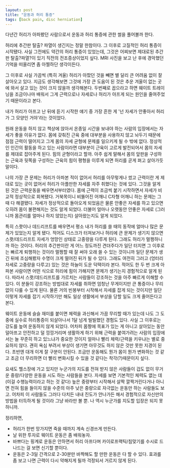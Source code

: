 ```yaml
---
layout: post
title: "운동과 허리 통증"
tags: [back pain, disc herniation]
---
```


다년간 허리가 아파봤던 사람으로서 운동과 허리 통증에 관한 썰을 풀어볼까 한다. 

허리에 추간판 탈출? 파열이 생긴지는 정말 한참이다. 그 이후로 고질적인 허리 통증이 시작됐다. 사실 그전에도 약간의 허리 통증이 있었는데, 그것은 어찌보면 제대로된 추간판 탈출?파열?이 있기 직전의 전조증상이었지 싶다. MRI 사진을 보고 난 후에 경악했던 기억을 떠올리면 좀 아찔하단 생각이든다. 

그 이후로 사실 가끔씩 (특히 겨울) 허리가 아팠던 것을 빼면 별 달리 큰 어려움 없이 잘 살아오고 있다. 지금도 생각해보면 그것에 가장 큰 도움이 된 것은 추운 겨울이 없는 곳에 와서 살고 있는 것이 크지 않을까 생각해본다. 두번째로 꼽으라고 하면 웨이트 트레이닝을 조금이나마 배워서 그게 근력으로나 자세로나 허리가 아프게 되는 원인을 줄여주었기 때문이라고 본다.

내가 허리가 아프고 난 뒤에 듣기 시작한 얘기 중 가장 흔한 게 '넌 자세가 안좋아서 허리가 그 모양인 거야'라는 것이었다. 

원래 운동을 하지 않고 책상에 앉아서 온종일 시간을 보내야 하는 사람의 입장에서는 자세가 좋을 이유가 없다. 몸에 갖춰진 근육 중에 대부분을 사용하지 않고 놔두기 때문에 점점 근력이 떨어지고 그게 몸의 자세 균형에 문제를 일으키게 될 수 밖에 없다. 정상적인 인간의 활동을 하고 있는 사람이라면 대부분이 근육이 고르게 발전되어서 몸의 자세를 제대로 잡아주게 된다. 힘의 균형이라고 할까. 아주 쉽게 말해서 몸의 앞판을 구성하는 근육과 뒷쪽을 구성하는 근육의 힘이 평형을 이루게 되면 허리를 곧게 펴고 살아가듯 말이다. 

나의 가장 큰 문제는 허리가 아파본 적이 없어서 허리를 아무렇게나 썼고 근력이란 게 제대로 있는 곳이 없어서 허리가 아플만한 자세를 자주 취했다는 것에 있다. 그것을 알게 된 것은 근력운동을 배우면서부터였다. 몸에 근력이 조금씩 붙기 시작하면서 자세가 비교적 정상적으로 회복됐다. 거북목이니 비뚤어진 어깨니 C자형 어깨니 하는 문제는 그 때 다 해결됐다. 자세가 정상적으로 돌아오게 되었음은 물론 안좋은 자세를 하고 있으면 오히려 몸이 불편해지는 것도 알게 되었다. 더불어 얼마나 오랫동안 안좋은 자세로 (그러니까 몸관리를 얼마나 하지 않았는지) 살아왔는지도 알게 되었다. 

특히 스쾃이나 데드리프트를 배우면서 평소 내가 허리를 쓸 때의 동작에 얼마나 많은 문제가 있었는지 알게 됐다. 적어도 디스크가 터져보거나 허리에 큰 문제가 생기지 않으면 스쾃/데드리프트 자세가 엉망인 상태로 고중량을 다루게 된다. 그래도 허리가 멀쩡하니까 하는 것이다. 허리의 추간판이란 게 어느 정도까진 견뎌주다가 일단 터지면 그 이후로는 빠르게 퇴행하는 것이라 멀쩡할 때 잘 써야 오래 쓸 수 있는 것이니까 일단 문제가 생긴 뒤에 조심해봤자 수명이 크게 떨어진 뒤가 될 수 있다. 그래도 여전히 그러고 (엉터리 자세로 고중량을 다루고) 있는 것은 하늘이 도운 덕택이라 본다. 적어도 한 두 번 크게 아파본 사람이면 어떤 식으로 허리에 힘이 가해지면 문제가 생기는지 경험적으로 알게 된다. 따라서 스쾃/데드리프트를 가르치는 사람들이 강조하는 것을 아주 빠르게 이해할 수 있다. 이 분들이 강조하는 방법대로 자세를 취하면 엄청난 무게이지만 큰 통증이나 무리 없이 다룰 수 있게 된다. 물론 거의 빈봉부터 시작해서 자세를 잡게 되는 것이지만 일단 이렇게 자세를 잡기 시작하기만 해도 일상 생활에서 부상을 당할 일도 크게 줄어든다고 본다. 

웨이트 운동에 슬슬 재미를 붙이면 체력을 과신해서 가끔 무리할 때가 있는데 나도 그 도중에 실수로 허리통증이 되살아나서 1달 넘게 빌빌했던 경험도 있다. 사실 그 이후로는 강도를 높여 운동하지 않게 되었다. 어차피 몸짱에 목표가 있는 게 아니고 살아있는 동안 덜아프고 안전하고 덜 낑낑거리며 생활하게 하기 위해 근력을 붙여가려는 사람의 입장에서는 늘 꾸준히 하고 있느냐가 중요한 것이지 얼마나 빨리 체력/근력을 키우냐는 별로 중요하지 않다. 괜히 욕심 부려서 부상이 생기면 아무것도 하지 않은 것만 못한 지경이 된다. 초반엔 대개 이게 잘 구분이 안된다. 조금만 운동해도 뭔가 몸이 뭔가 변화하는 것 같고 조금 더 무리하면 더 빨리 변화시킬 수 있을 것 같다는 착각(?)때문이지 싶다. 

요새도 헬스장에 가고 있지만 누군가의 지도를 전혀 받지 않은 사람들이 겁도 없이 무거운 중량/다양한 운동을 시도 하는 사람들을 본다. 자세를 보면 기본적인 체력도 엾는 데 (이걸 수행능력이라고 하는 것 같다) 높은 중량부터 시작해서 살짝 깔짝거린다거나 아니면 전혀 힘을 들이지 않을 수준의 아주 낮은 중량으로 자극없는 운동만 하는 사람들도 보고. 어차피 이 사람들도 그러다 다치든 내내 진도가 안나가든 해서 경험적으로 자신만의 방법을 터득하게 될 것이라 그냥 바라만 볼 뿐. 나 역시 누군가를 지도할 입장은 되지 못하니까. 

정리하면,
- 허리가 한번 망가지면 죽을 때까지 계속 신경쓰게 만든다.
- 날 위한 투자로 웨이트 운동은 좀 배워놓자.
- 바쁘다는 핑계로 운동은 안하면서 허리 아프다며 카이로프랙틱/침맞기를 수시로 드나드는 걸 보면 신기할 뿐이다.
- 운동은 2-3일 간격으로 2-30분만 바짝해도 할 만한 운동은 다 할 수 있다. 효과를 좀 보고 나면 근력이 다시 약해지게 될까 걱정되서 거르지 않게 된다. 

